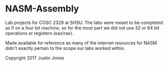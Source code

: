 # NASM-Assembly
Lab projects for COSC 2329 at SHSU. The labs were meant to be completed as if on a four bit machine, so for the most part we did not use 32 or 64 bit operations or registers (eax/rax).

Made available for reference as many of the internet resources for NASM didn't exactly pertain to the scope our labs worked within.

Copyright 2017 Justin Jones



